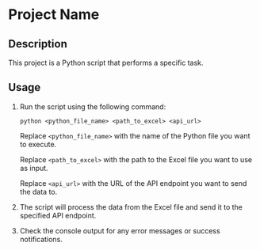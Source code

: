 # Project Name

## Description

This project is a Python script that performs a specific task.

## Usage

1. Run the script using the following command:

    ```shell
    python <python_file_name> <path_to_excel> <api_url>
    ```

    Replace `<python_file_name>` with the name of the Python file you want to execute.

    Replace `<path_to_excel>` with the path to the Excel file you want to use as input.

    Replace `<api_url>` with the URL of the API endpoint you want to send the data to.

6. The script will process the data from the Excel file and send it to the specified API endpoint.

7. Check the console output for any error messages or success notifications.

